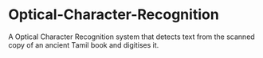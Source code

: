 # Optical-Character-Recognition
A Optical Character Recognition system that detects text from the scanned copy of an ancient Tamil book and digitises it.
